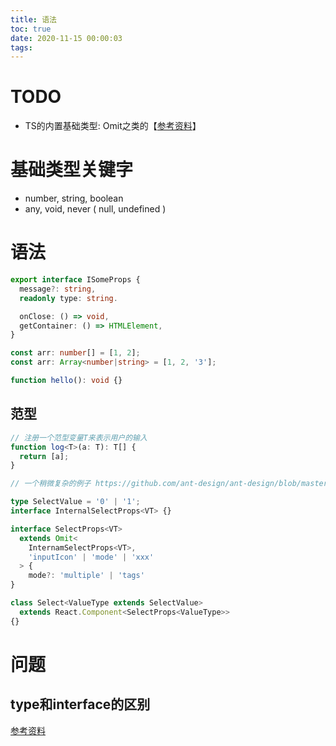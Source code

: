 ```yaml
---
title: 语法
toc: true
date: 2020-11-15 00:00:03
tags:
---
```


# TODO
* TS的内置基础类型: Omit之类的【[参考资料](https://juejin.cn/post/6844904066489778183)】
  

# 基础类型关键字
* number, string, boolean
* any, void, never ( null, undefined )

# 语法
```typescript
export interface ISomeProps {
  message?: string,
  readonly type: string.

  onClose: () => void,
  getContainer: () => HTMLElement,
}

const arr: number[] = [1, 2];
const arr: Array<number|string> = [1, 2, '3'];

function hello(): void {}
```

## 范型
```typescript
// 注册一个范型变量T来表示用户的输入
function log<T>(a: T): T[] {
  return [a];
}
```

```typescript
// 一个稍微复杂的例子 https://github.com/ant-design/ant-design/blob/master/components/select/index.tsx#L35

type SelectValue = '0' | '1';
interface InternalSelectProps<VT> {}

interface SelectProps<VT>
  extends Omit<
    InternamSelectProps<VT>,
    'inputIcon' | 'mode' | 'xxx'
  > {
    mode?: 'multiple' | 'tags'
}

class Select<ValueType extends SelectValue>
  extends React.Component<SelectProps<ValueType>>
{}
```

# 问题
## type和interface的区别
[参考资料](https://juejin.im/post/6844903749501059085)
